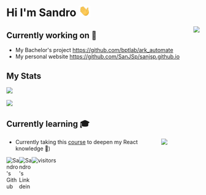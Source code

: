 # Hi I'm Sandro <img src="https://github.com/ABSphreak/ABSphreak/blob/master/gifs/Hi.gif" width="30px">

<!--
![visitors](https://hits.seeyoufarm.com/api/count/incr/badge.svg?url=https://github.com/sanjsp")
-->

<img align="right" src="https://github.com/rajput2107/rajput2107/blob/master/Assets/Developer.gif"/>

## Currently working on 💾

- My Bachelor's project https://github.com/bptlab/ark_automate
- My personal website https://github.com/SanJSp/sanjsp.github.io

## My Stats

<p>
  <img src="https://github-readme-stats.vercel.app/api?username=sanjsp&show_icons=true&hide=stars">
</p>


<p>
  <img src="https://github-readme-stats.vercel.app/api/top-langs/?username=sanjsp&count_private=true&layout=compact">
</p>



## Currently learning 🎓

<img align='right' src='https://user-images.githubusercontent.com/5713670/87202985-820dcb80-c2b6-11ea-9f56-7ec461c497c3.gif' width='100"'>

- Currently taking this [course](https://www.udemy.com/course/react-tutorial-and-projects-course/) to deepen my React knowledge  :rocket:)

<!--
![picture](https://raw.githubusercontent.com/saadeghi/saadeghi/master/dino.gif)
<br />
-->

<p align="left">
<a href="https://github.com/sanjsp">
  <img align="left" alt="Sandro's Github" width="33px" src="https://cdn.jsdelivr.net/npm/simple-icons@v3/icons/github.svg" />
</a>
<a href="https://www.linkedin.com/in/sandro-s-158474127/">
  <img align="left" alt="Sandro's Linkdein" width="33px" src="https://cdn.jsdelivr.net/npm/simple-icons@v3/icons/linkedin.svg" />
</a>
  
![visitors](https://visitor-badge.laobi.icu/badge?page_id=sanjsp.sanjsp)

</p>
